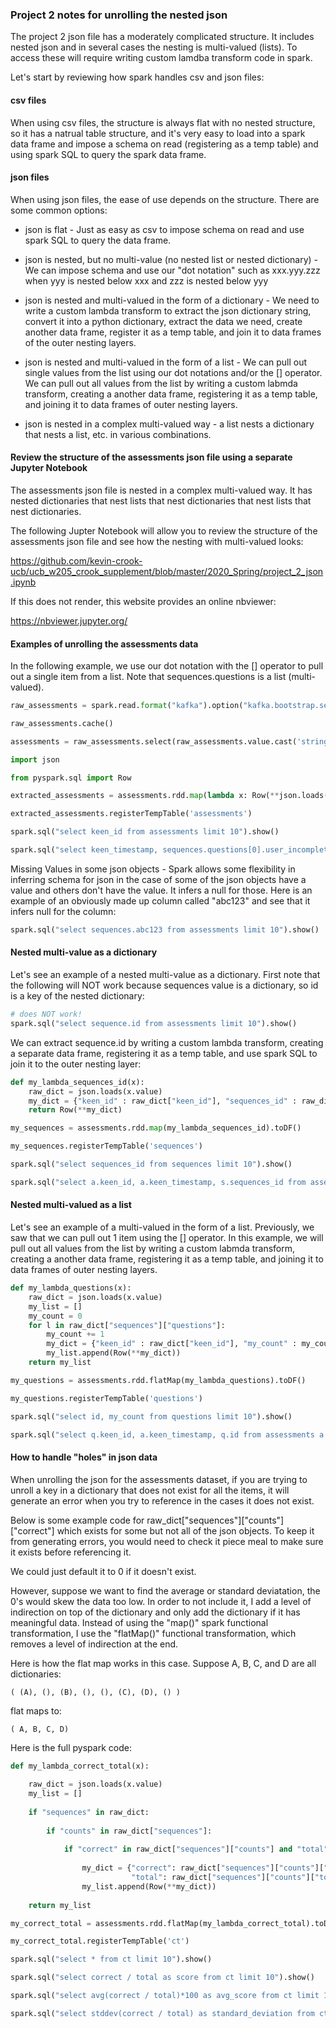 ### Project 2 notes for unrolling the nested json  

The project 2 json file has a moderately complicated structure.  It includes nested json and in several cases the nesting is multi-valued (lists).  To access these will require writing custom lamdba transform code in spark.

Let's start by reviewing how spark handles csv and json files:

#### csv files

When using csv files, the structure is always flat with no nested structure, so it has a natrual table structure, and it's very easy to load into a spark data frame and impose a schema on read (registering as a temp table) and using spark SQL to query the spark data frame.

#### json files

When using json files, the ease of use depends on the structure.  There are some common options:

* json is flat - Just as easy as csv to impose schema on read and use spark SQL to query the data frame.

* json is nested, but no multi-value (no nested list or nested dictionary) - We can impose schema and use our "dot notation" such as xxx.yyy.zzz when yyy is nested below xxx and zzz is nested below yyy

* json is nested and multi-valued in the form of a dictionary - We need to write a custom lambda transform to extract the json dictionary string, convert it into a python dictionary, extract the data we need, create another data frame, register it as a temp table, and join it to data frames of the outer nesting layers.

* json is nested and multi-valued in the form of a list - We can pull out single values from the list using our dot notations and/or the [] operator.  We can pull out all values from the list by writing a custom labmda transform, creating a another data frame, registering it as a temp table, and joining it to data frames of outer nesting layers.

* json is nested in a complex multi-valued way - a list nests a dictionary that nests a list, etc. in various combinations.

#### Review the structure of the assessments json file using a separate Jupyter Notebook

The assessments json file is nested in a complex multi-valued way.  It has nested dictionaries that nest lists that nest dictionaries that nest lists that nest dictionaries. 

The following Jupter Notebook will allow you to review the structure of the assessments json file and see how the nesting with multi-valued looks:

https://github.com/kevin-crook-ucb/ucb_w205_crook_supplement/blob/master/2020_Spring/project_2_json.ipynb

If this does not render, this website provides an online nbviewer:

https://nbviewer.jupyter.org/

#### Examples of unrolling the assessments data

In the following example, we use our dot notation with the [] operator to pull out a single item from a list.  Note that sequences.questions is a list (multi-valued).
```python
raw_assessments = spark.read.format("kafka").option("kafka.bootstrap.servers", "kafka:29092").option("subscribe","assessments").option("startingOffsets", "earliest").option("endingOffsets", "latest").load() 

raw_assessments.cache()

assessments = raw_assessments.select(raw_assessments.value.cast('string'))

import json

from pyspark.sql import Row

extracted_assessments = assessments.rdd.map(lambda x: Row(**json.loads(x.value))).toDF()

extracted_assessments.registerTempTable('assessments')

spark.sql("select keen_id from assessments limit 10").show()

spark.sql("select keen_timestamp, sequences.questions[0].user_incomplete from assessments limit 10").show()
```

Missing Values in some json objects - Spark allows some flexibility in inferring schema for json in the case of some of the json objects have a value and others don't have the value.  It infers a null for those.  Here is an example of an obviously made up column called "abc123" and see that it infers null for the column:
```python
spark.sql("select sequences.abc123 from assessments limit 10").show()
```

#### Nested multi-value as a dictionary

Let's see an example of a nested multi-value as a dictionary.  First note that the following will NOT work because sequences value is a dictionary, so id is a key of the nested dictionary:
```python
# does NOT work!
spark.sql("select sequence.id from assessments limit 10").show()
```

We can extract sequence.id by writing a custom lambda transform, creating a separate data frame, registering it as a temp table, and use spark SQL to join it to the outer nesting layer:
```python
def my_lambda_sequences_id(x):
    raw_dict = json.loads(x.value)
    my_dict = {"keen_id" : raw_dict["keen_id"], "sequences_id" : raw_dict["sequences"]["id"]}
    return Row(**my_dict)

my_sequences = assessments.rdd.map(my_lambda_sequences_id).toDF()

my_sequences.registerTempTable('sequences')

spark.sql("select sequences_id from sequences limit 10").show()

spark.sql("select a.keen_id, a.keen_timestamp, s.sequences_id from assessments a join sequences s on a.keen_id = s.keen_id limit 10").show()
```

#### Nested multi-valued as a list

Let's see an example of a multi-valued in the form of a list.  Previously, we saw that we can pull out 1 item using the [] operator. In this example, we will pull out all values from the list by writing a custom labmda transform, creating a another data frame, registering it as a temp table, and joining it to data frames of outer nesting layers.
```python
def my_lambda_questions(x):
    raw_dict = json.loads(x.value)
    my_list = []
    my_count = 0
    for l in raw_dict["sequences"]["questions"]:
        my_count += 1
        my_dict = {"keen_id" : raw_dict["keen_id"], "my_count" : my_count, "id" : l["id"]}
        my_list.append(Row(**my_dict))
    return my_list

my_questions = assessments.rdd.flatMap(my_lambda_questions).toDF()

my_questions.registerTempTable('questions')

spark.sql("select id, my_count from questions limit 10").show()

spark.sql("select q.keen_id, a.keen_timestamp, q.id from assessments a join questions q on a.keen_id = q.keen_id limit 10").show()
```

#### How to handle "holes" in json data

When unrolling the json for the assessments dataset, if you are trying to unroll a key in a dictionary that does not exist for all the items, it will generate an error when you try to reference in the cases it does not exist.

Below is some example code for raw_dict["sequences"]["counts"]["correct"] which exists for some but not all of the json objects.  To keep it from generating errors, you would need to check it piece meal to make sure it exists before referencing it. 

We could just default it to 0 if it doesn't exist.  

However, suppose we want to find the average or standard deviatation, the 0's would skew the data too low.  In order to not include it, I add a level of indirection on top of the dictionary and only add the dictionary if it has meaningful data.  Instead of using the "map()" spark functional transformation, I use the "flatMap()" functional transformation, which removes a level of indirection at the end.

Here is how the flat map works in this case.  Suppose A, B, C, and D are all dictionaries:

```( (A), (), (B), (), (), (C), (D), () )```

flat maps to:

```( A, B, C, D)```

Here is the full pyspark code:

```python
def my_lambda_correct_total(x):
    
    raw_dict = json.loads(x.value)
    my_list = []
    
    if "sequences" in raw_dict:
        
        if "counts" in raw_dict["sequences"]:
            
            if "correct" in raw_dict["sequences"]["counts"] and "total" in raw_dict["sequences"]["counts"]:
                    
                my_dict = {"correct": raw_dict["sequences"]["counts"]["correct"], 
                           "total": raw_dict["sequences"]["counts"]["total"]}
                my_list.append(Row(**my_dict))
    
    return my_list

my_correct_total = assessments.rdd.flatMap(my_lambda_correct_total).toDF()

my_correct_total.registerTempTable('ct')

spark.sql("select * from ct limit 10").show()

spark.sql("select correct / total as score from ct limit 10").show()

spark.sql("select avg(correct / total)*100 as avg_score from ct limit 10").show()

spark.sql("select stddev(correct / total) as standard_deviation from ct limit 10").show()
```
